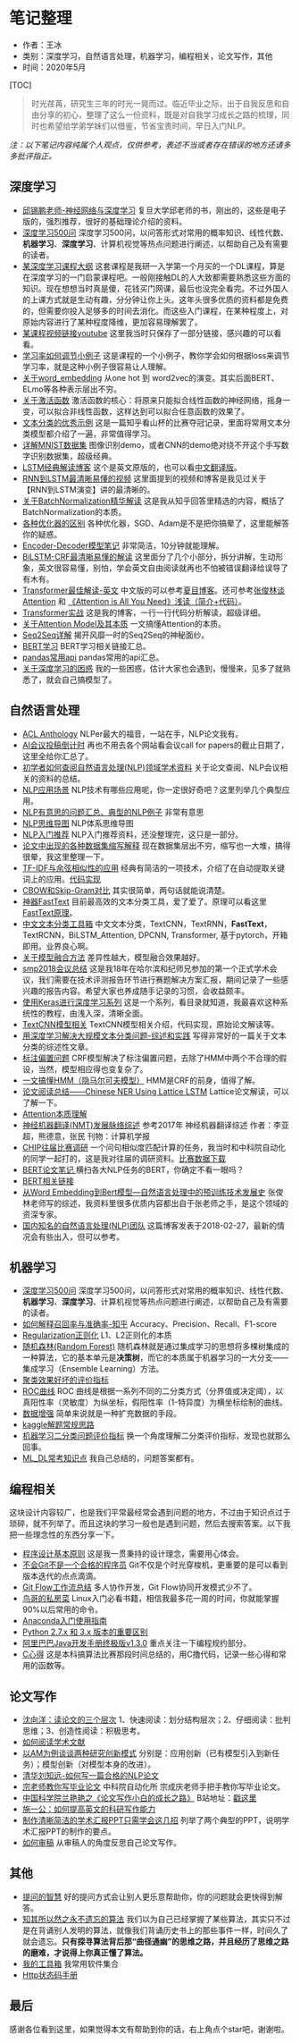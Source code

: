 # 笔记整理

- 作者：王冰
- 类别：深度学习，自然语言处理，机器学习，编程相关，论文写作，其他
- 时间：2020年5月

[TOC]

> 时光荏苒，研究生三年的时光一晃而过。临近毕业之际，出于自我反思和自由分享的初心，整理了这么一份资料，既是对自我学习成长之路的梳理，同时也希望给学弟学妹们以借鉴，节省宝贵时间，早日入门NLP。
>

*注：以下笔记内容纯属个人观点，仅供参考，表述不当或者存在错误的地方还请多多批评指正。*

## 深度学习

- [邱锡鹏老师-神经网络与深度学习](https://nndl.github.io/)  复旦大学邱老师的书，刚出的，这些是电子版的，强烈推荐，很好的基础理论介绍的资料。
- [深度学习500问](https://github.com/scutan90/DeepLearning-500-questions) 深度学习500问，以问答形式对常用的概率知识、线性代数、**机器学习**、**深度学习**、计算机视觉等热点问题进行阐述，以帮助自己及有需要的读者。
- [某深度学习课程大纲](deeplearning/某深度学习课程大纲.pdf) 这套课程是我研一入学第一个月买的一个DL课程，算是在深度学习的一门启蒙课程吧。一般刚接触DL的人大致都需要熟悉这些方面的知识。现在想想当时真是傻，花钱买门网课，最后也没完全看完。不过外国人的上课方式就是生动有趣，分分钟让你上头。这年头很多优质的资料都是免费的，但需要你投入足够多的时间去消化。而这些入门课程，在某种程度上，对原始内容进行了某种程度降维，更加容易理解罢了。
- [某课程视频链接youtube](deeplearning\某课程视频链接youtube.pdf) 这里我当时只保存了一部分链接，感兴趣的可以看看。
- [学习率如何调节小例子](deeplearning\学习率如何调节小例子.pdf) 这是课程的一个小例子，教你学会如何根据loss来调节学习率，就是这种小例子很容易让人理解。
- [关于word_embedding](https://www.zhihu.com/question/32275069) 从one hot 到 word2vec的演变。其实后面BERT、ELmo等各种表示层出不穷。
- [关于激活函数](https://www.zhihu.com/question/22334626)  激活函数的核心：将原来只能拟合线性函数的神经网络，摇身一变，可以拟合非线性函数，这样达到可以拟合任意函数的效果了。
- [文本分类的优秀示例](https://zhuanlan.zhihu.com/p/28923961) 这是一篇知乎看山杯的比赛夺冠记录，里面将常用文本分类模型都介绍了一遍，非常值得学习。
- [详解MNIST数据集](deeplearning\详解MNIST数据集.pdf) 图像识别demo，或者CNN的demo绝对绕不开这个手写数字识别数据集，超级经典。
- [LSTM经典解读博客](http://colah.github.io/posts/2015-08-Understanding-LSTMs/) 这个是英文原版的，也可以看[中文翻译版](https://blog.csdn.net/qiu931110/article/details/69400501)。
- [RNN到LSTM最清晰易懂的视频](deeplearning\RNN到LSTM最清晰易懂的视频.pdf) 这里面提到的视频和博客是我见过关于【RNN到LSTM演变】讲的最清晰的。
- [关于BatchNormalization精华解读](deeplearning\BatchNormalization.pdf) 这是我从知乎回答里精选的内容，概括了BatchNormalization的本质。
- [各种优化器的区别](deeplearning\各种优化器的区别.pdf) 各种优化器，SGD、Adam是不是把你搞晕了，这里能解答你的疑惑。
- [Encoder-Decoder模型笔记](deeplearning\Encoder-Decoder模型笔记.pdf) 非常简洁，10分钟就能理解。
- [BiLSTM-CRF最清晰易懂的解读](https://github.com/createmomo/CRF-Layer-on-the-Top-of-BiLSTM) 这里面分了几个小部分，拆分讲解，生动形象，英文很容易懂，别怕，学会英文自由阅读就再也不怕被错误翻译给误导了有木有。
- [Transformer最佳解读-英文](https://jalammar.github.io/illustrated-transformer/) 中文版的可以参考[夏目博客](https://blog.csdn.net/qq_41664845/article/details/84969266)。还可参考[张俊林谈Attention](https://blog.csdn.net/malefactor/article/details/78767781) 和 [《Attention is All You Need》浅读（简介+代码）](https://kexue.fm/archives/4765)。
- [Transformer实战]([https://wbbeyourself.github.io/2019/07/22/Transformer%E5%AE%9E%E6%88%98/](https://wbbeyourself.github.io/2019/07/22/Transformer实战/)) 这是我的博客，一行一行代码分析解读，超级详细。
- [关于Attention Model及其本质](https://blog.csdn.net/malefactor/article/details/50550211) 一文搞懂Attention的本质。
- [Seq2Seq详解](https://blog.csdn.net/Jerr__y/article/details/53749693) 揭开风靡一时的Seq2Seq的神秘面纱。
- [BERT学习](deeplearning\BERT学习.pdf) BERT学习相关链接汇总。
- [pandas常用api](deeplearning\pandas常用api.pdf)  pandas常用的api汇总。
- [关于深度学习的困惑](deeplearning\关于深度学习的困惑.pdf) 我的一些困惑，估计大家也会遇到，慢慢来，见多了就熟悉了，就会自己搞模型了。




## 自然语言处理

- [ACL Anthology](https://www.aclweb.org/anthology/)  NLPer最大的福音，一站在手，NLP论文我有。
- [AI会议投稿倒计时](https://aideadlin.es/?sub=ML,NLP,RO,SP,DM) 再也不用去各个网站看会议call for papers的截止日期了，这里全给你汇总了。
- [初学者如何查阅自然语言处理(NLP)领域学术资料](nlp\初学者如何查阅自然语言处理(NLP)领域学术资料.pdf) 关于论文查阅、NLP会议相关的资料的总结。
- [NLP应用场景](nlp\NLP应用场景.pdf) NLP技术有哪些应用呢，你一定很好奇吧？这里列举几个典型应用。
- [NLP有意思的问题汇总、典型的NLP例子](nlp\NLP有意思的问题汇总、典型的NLP例子.pdf) 非常有意思
- [NLP思维导图](nlp\NLP思维导图.pdf) NLP体系思维导图
- [NLP入门推荐](nlp\NLP入门推荐.pdf) NLP入门推荐资料，还没整理完，这只是一部分。
- [论文中出现的各种数据集缩写解释](nlp\论文中出现的各种数据集缩写解释.pdf) 现在数据集层出不穷，缩写也一大堆，搞得很晕，我这里整理一下。
- [TF-IDF与余弦相似性的应用](http://www.ruanyifeng.com/blog/2013/03/tf-idf.html) 经典有简洁的一项技术，介绍了在自动提取关键词上的应用。[代码实现](https://blog.csdn.net/liuxuejiang158blog/article/details/31360765)
- [CBOW和Skip-Gram对比](nlp\CBOW和Skip-Gram对比.pdf) 其实很简单，两句话就能说清楚。
- [神器FastText](nlp\神器FastText.pdf) 目前最高效的文本分类工具，爱了爱了。原理可以看这里[FastText原理](nlp\FastText原理.pdf)。
- [中文文本分类工具箱](https://github.com/649453932/Chinese-Text-Classification-Pytorch) 中文文本分类，TextCNN，TextRNN，**FastText**，TextRCNN，BiLSTM_Attention, DPCNN, Transformer, 基于pytorch，开箱即用。业界良心啊。
- [关于模型融合方法](nlp\关于模型融合方法.pdf) 差异性越大，模型融合效果越好。
- [smp2018会议总结](nlp\smp2018会议总结.pdf) 这是我18年在哈尔滨和纪师兄参加的第一个正式学术会议，我们需要在技术评测报告环节进行赛题解决方案汇报，期间记录了一些感兴趣的报告内容。希望大家也养成随手记录的习惯，会收益颇丰。
- [使用Keras进行深度学习系列](http://www.tensorflownews.com/2018/04/12/text-cnn/)  这是一个系列，看目录就知道，我最喜欢这种系统性的教程，由浅入深，清晰全面。
- [TextCNN模型相关](nlp\TextCNN模型相关.pdf) TextCNN模型相关介绍，代码实现，原始论文解读等。
- [用深度学习解决大规模文本分类问题-综述和实践](https://zhuanlan.zhihu.com/p/25928551) 写得非常好的一篇关于文本分类的综述性文章。
- [标注偏置问题](https://blog.csdn.net/happyzhouxiaopei/article/details/7960884) CRF模型解决了标注偏置问题，去除了HMM中两个不合理的假设，当然，模型相应得也变复杂了。
- [一文搞懂HMM（隐马尔可夫模型）](https://www.cnblogs.com/skyme/p/4651331.html)  HMM是CRF的前身，值得了解。
- [论文阅读总结——Chinese NER Using Lattice LSTM](https://blog.csdn.net/qq_32728345/article/details/81264853) Lattice论文解读，可以了解一下。
- [Attention本质理解](nlp\Attention本质理解.pdf)
- [神经机器翻译(NMT)发展脉络综述](nlp\神经机器翻译(NMT)发展脉络综述.pdf) 参考2017年 神经机器翻译综述  作者：李亚超，熊德意，张民 刊物：计算机学报
- [CHIP往届比赛调研](nlp\CHIP往届比赛调研.pdf) 一个问句相似度匹配计算的任务，我当时和中科院自动化的同学一起打的，这是我对往届的调研资料。[比赛数据下载](https://www.biendata.com/user/login/?next=/competition/chip2018/data/)
- [BERT论文笔记 ](https://mp.weixin.qq.com/s/oqCRswaOhAEJ9GYZwKaKYA) 横扫各大NLP任务的BERT，你确定不看一眼吗？
- [BERT相关链接](nlp\BERT相关链接.pdf) 
- [从Word Embedding到Bert模型—自然语言处理中的预训练技术发展史](https://zhuanlan.zhihu.com/p/49271699) 张俊林老师写的综述，我资料里很多优质内容都出自于张老师之手，是这个领域的资深专家。
- [国内知名的自然语言处理(NLP)团队](https://www.cnblogs.com/bymo/p/8479583.html)  这篇博客发表于2018-02-27，最新的情况会有些出入，但可以参考。

## 机器学习

- [深度学习500问](https://github.com/scutan90/DeepLearning-500-questions) 深度学习500问，以问答形式对常用的概率知识、线性代数、**机器学习**、**深度学习**、计算机视觉等热点问题进行阐述，以帮助自己及有需要的读者。
- [如何解释召回率与准确率-知乎](ml\如何解释召回率与准确率-知乎.pdf) Accuracy、Precision、Recall、F1-score
- [Regularization正则化](ml\Regularization正则化.pdf) L1、L2正则化的本质
- [随机森林(Random Forest)](ml\https://blog.csdn.net/ac540101928/article/details/51689505) 随机森林就是通过集成学习的思想将多棵树集成的一种算法，它的基本单元是**决策树**，而它的本质属于机器学习的一大分支——集成学习（Ensemble Learning）方法。
- [聚类效果好坏的评价指标](ml\https://blog.csdn.net/chixujohnny/article/details/51852633)
- [ROC曲线](https://www.cnblogs.com/webRobot/p/6803747.html) ROC 曲线是根据一系列不同的二分类方式（分界值或决定阈），以真阳性率（灵敏度）为纵坐标，假阳性率（1-特异度）为横坐标绘制的曲线。
- [数据增强](ml\数据增强.pdf) 简单来说就是一种扩充数据的手段。
- [kaggle解题常规思路](ml\kaggle解题常规思路.pdf)
- [机器学习二分类问题评价指标](ml\机器学习二分类问题评价指标.pdf) 换一个角度理解二分类评价指标，发现也就那么回事。
- [ML_DL常考知识点](ml\ML_DL常考知识点.pdf) 我自己总结的，问题答案都有。

## 编程相关

这块设计内容较广，也是我们平常最经常会遇到问题的地方，不过由于知识点过于琐碎，就不列举了。而且这块的学习一般也是遇到问题，然后去搜索答案。以下我把一些理念性的东西分享一下。


- [程序设计基本原则](program\程序设计基本原则.pdf) 这是我一贯秉持的设计理念，需要用心体会。
- [不会Git不是一个合格的程序员](https://www.liaoxuefeng.com/wiki/896043488029600/896067008724000) Git不仅是个时光穿梭机，更重要的是可以看到版本迭代的点点滴滴。
- [Git Flow工作流总结](https://www.jianshu.com/p/34b95c5eedb6) 多人协作开发，Git Flow协同开发模式少不了。
- [鸟哥的私房菜](http://cn.linux.vbird.org/linux_basic/linux_basic.php) Linux入门必看书籍，相信我最多花一周的时间，你就能掌握90%以后常用的命令。
- [Anaconda入门使用指南](https://www.jianshu.com/p/169403f7e40c)
- [Python 2.7.x 和 3.x 版本的重要区别](https://www.techug.com/post/the-difference-of-python2-and-python3.html)
- [阿里巴巴Java开发手册终极版v1.3.0](https://files-cdn.cnblogs.com/files/han-1034683568/%E9%98%BF%E9%87%8C%E5%B7%B4%E5%B7%B4Java%E5%BC%80%E5%8F%91%E6%89%8B%E5%86%8C%E7%BB%88%E6%9E%81%E7%89%88v1.3.0.pdf) 重点关注一下编程规约部分。
- [C心得](program\C心得.pdf) 这是本科搞算法比赛那段时间总结的，用C撸代码，记录一些心得和常用的函数等。

## 论文写作


- [沈向洋：读论文的三个层次](https://mp.weixin.qq.com/s?__biz=MzA5ODEzMjIyMA==&mid=2247501483&idx=1&sn=9b21f8e62fa2b4b33045900a1e721d30&chksm=9094cf38a7e3462ed5901bd8b0b8ebf99a892b31d75aa6eaf8b3c8cc7698b1d708fd0891ab3e&scene=0&xtrack=1&key=4154906fe631b34d38dd84006b7684c26b81516164b0db1ad41ed88e6b295a6b2c51f84b6e722a0d32a86cea9c417ee68b68cd81ed81f54d5f9b0bd8a312e6a0af10c3c39d4e36fe9c6dbc0065a88b6f&ascene=14&uin=MjU4MjA2NDQxMA%3D%3D&devicetype=Windows+10+x64&version=62090070&lang=zh_CN&exportkey=AYYm6Tp2Vj3c7ltB6nmt64I%3D&pass_ticket=q5HN3l%2Fjp0A9ZEhbo9%2BJ7Q8rb928KQ0pmv2cVGsT1W%2BtzONBEKHpJxh8UaoaMSi9)  1、快速阅读：划分结构层次；2、仔细阅读：批判思维；3、创造性阅读：积极思考。
- [如何阅读学术文献](paperwriting\如何阅读学术文献.pdf)
- [以AM为例谈谈两种研究创新模式](https://blog.csdn.net/malefactor/article/details/50583474) 分别是：应用创新（已有模型引入到新任务）；模型创新（对模型本身的改进）。
- [清华刘知远-如何写一篇合格的NLP论文](https://zhuanlan.zhihu.com/p/58752815) 
- [宗老师教你写毕业论文](http://www.nlpr.ia.ac.cn/cip/ZongReportandLecture/Reports/2014.02.27%20Writing.pdf) 中科院自动化所 宗成庆老师手把手教你写毕业论文。
- [中国科学院兰艳艳之《论文写作小白的成长之路》](https://zhuanlan.zhihu.com/p/135989892) B站地址：[戳这里](https://www.bilibili.com/video/BV1Up4y1C7cK)
- [施一公：如何提高英文的科研写作能力](http://www.cas.cn/xw/zjsd/201008/t20100812_2923299.shtml)
- [制作清晰简洁的学术汇报PPT只需学会这几招](paperwriting\制作清晰简洁的学术汇报PPT只需学会这几招.pdf)  列举了两个典型的PPT，说明学术汇报PPT的制作的要点。
- [如何审稿](paperwriting\如何审稿.pdf) 从审稿人的角度反思自己论文写作。
## 其他

- [提问的智慧](https://www.dianbo.org/9238/stone/tiwendezhihui.htm) 好的提问方式会让别人更乐意帮助你，你的问题就会更快得到解答。
- [知其所以然之永不遗忘的算法](https://www.jianshu.com/p/4a85875bf9cb)  我们以为自己已经掌握了某些算法，其实只不过是在背诵别人发明的算法，就像我们背诵历史书上的那些事件一样，时间久了就会遗忘。**只有探寻算法背后那“曲径通幽”的思维之路，并且经历了思维之路的磨难，才说得上你真正懂了算法。**
- [我的工具箱](other\我的工具箱.pdf) 我常用软件集合
- [Http状态码手册](https://www.tutorialspoint.com/http/pdf/http_status_codes.pdf)



## 最后

感谢各位看到这里，如果觉得本文有帮助到你的话，右上角点个star吧，谢谢啦。